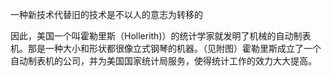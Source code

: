 一种新技术代替旧的技术是不以人的意志为转移的

因此，美国一个叫霍勒里斯（Hollerith)）的统计学家就发明了机械的自动制表机。那是一种大小和形状都很像立式钢琴的机器。（见附图）霍勒里斯成立了一个自动制表机的公司，并为美国国家统计局服务，使得统计工作的效力大大提高。
